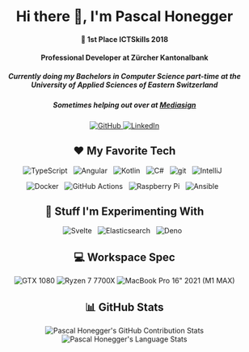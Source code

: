 <h1 align="center">Hi there 👋, I'm Pascal Honegger</h1>

<h4 align="center">🥇 1st Place ICTSkills 2018</h4>
<h4 align="center">Professional Developer at Zürcher Kantonalbank</h4>
<h5 align="center">Currently doing my Bachelors in Computer Science part-time at the University of Applied Sciences of Eastern Switzerland</h5>
<h5 align="center">Sometimes helping out over at <a href="https://mediasign.ch/">Mediasign</a></h5>

<p align="center">
  <a href="https://github.com/PascalHonegger">
    <img src="https://img.shields.io/badge/GitHub-100000?style=for-the-badge&logo=github&logoColor=white" alt="GitHub" />
  </a>
  <a href="https://www.linkedin.com/in/pascal-honegger/">
    <img src="https://img.shields.io/badge/LinkedIn-0077B5?style=for-the-badge&logo=linkedin&logoColor=white" alt="LinkedIn" />
  </a>
</p>

<h2 align="center">❤ My Favorite Tech</h2>

<p align="center">
  <img src="https://img.shields.io/badge/TypeScript-007ACC?style=for-the-badge&logo=typescript&logoColor=white" alt="TypeScript" />&nbsp;&nbsp;
  <img src="https://img.shields.io/badge/Angular-DD0031?style=for-the-badge&logo=angular&logoColor=white" alt="Angular" />&nbsp;&nbsp;
  <img src="https://img.shields.io/badge/Kotlin-A97BFF?&style=for-the-badge&logo=kotlin&logoColor=white" alt="Kotlin" />&nbsp;&nbsp;
  <img src="https://img.shields.io/badge/C%23-239120?style=for-the-badge&logo=c-sharp&logoColor=white" alt="C#" />&nbsp;&nbsp;
  <img src="https://img.shields.io/badge/Git-F05032?style=for-the-badge&logo=git&logoColor=white" alt="git" />&nbsp;&nbsp;
  <img src="https://img.shields.io/badge/IntelliJIDEA-000000.svg?style=for-the-badge&logo=intellij-idea&logoColor=white" alt="IntelliJ" />&nbsp;&nbsp;
</p>

<p align="center">
  <img src="https://img.shields.io/badge/Docker-2CA5E0?style=for-the-badge&logo=docker&logoColor=white" alt="Docker" />&nbsp;&nbsp;
  <img src="https://img.shields.io/badge/GitHub_Actions-2088FF?style=for-the-badge&logo=github-actions&logoColor=white" alt="GitHub Actions" />&nbsp;&nbsp;
  <img src="https://img.shields.io/badge/RASPBERRY%20PI-C51A4A.svg?&style=for-the-badge&logo=raspberry%20pi&logoColor=white" alt="Raspberry Pi" />&nbsp;&nbsp;
  <img src="https://img.shields.io/badge/Ansible-000000?style=for-the-badge&logo=ansible&logoColor=white" alt="Ansible" />&nbsp;&nbsp;
</p>

<h2 align="center">🧪 Stuff I'm Experimenting With</h2>

<p align="center">
  <img src="https://img.shields.io/badge/Svelte-4A4A55?style=for-the-badge&logo=svelte&logoColor=FF3E00" alt="Svelte" />&nbsp;&nbsp;
  <img src="https://img.shields.io/badge/Elastic_Search-005571?style=for-the-badge&logo=elasticsearch&logoColor=white" alt="Elasticsearch" />&nbsp;&nbsp;
	<img src="https://img.shields.io/badge/Deno.JS-white?style=for-the-badge&logo=deno&logoColor=464647" alt="Deno" />&nbsp;&nbsp;
</p>

<h2 align="center">💻 Workspace Spec</h2>
<p align="center">
  <img src="https://img.shields.io/badge/NVIDIA-GTX1080-76B900?style=for-the-badge&logo=nvidia&logoColor=white" alt="GTX 1080" />
  <img src="https://img.shields.io/badge/AMD-Ryzen_7_7700X-ED1C24?style=for-the-badge&logo=amd&logoColor=white" alt="Ryzen 7 7700X" />
  <img src="https://img.shields.io/badge/Apple-MacBook_Pro_16%22_2021_(M1_MAX)-999999?style=for-the-badge&logo=apple&logoColor=white" alt="MacBook Pro 16&quot; 2021 (M1 MAX)" />
</p>

<h2 align="center">📊 GitHub Stats</h2>

<p align="center">
  <!-- https://github.com/anuraghazra/github-readme-stats -->
  <img src="https://github-readme-stats.vercel.app/api?username=PascalHonegger&include_all_commits=true&count_private=true&show_icons=true&line_height=20" alt="Pascal Honegger's GitHub Contribution Stats" />
  <img src="https://github-readme-stats.vercel.app/api/top-langs/?username=PascalHonegger&layout=compact" alt="Pascal Honegger's Language Stats" />
</p>
